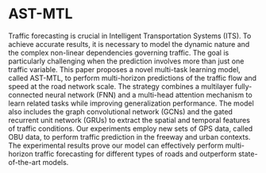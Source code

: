# AST-MTL
Traffic forecasting is crucial in Intelligent Transportation Systems (ITS). To achieve accurate results, it is necessary to model the dynamic nature and the complex non-linear dependencies governing traffic. The goal is particularly challenging when the prediction involves more than just one traffic variable. This paper proposes a novel multi-task learning model, called AST-MTL, to perform multi-horizon predictions of the traffic flow and speed at the road network scale. The strategy combines a multilayer fully-connected neural network (FNN) and a multi-head attention mechanism to learn related tasks while improving generalization performance.  The model also includes the graph convolutional network (GCNs) and the gated recurrent unit network (GRUs)  to extract the spatial and temporal features of traffic conditions. Our experiments employ new sets of GPS data, called OBU data, to perform traffic prediction in the freeway and urban contexts. The experimental results prove our model can effectively perform multi-horizon traffic forecasting for different types of roads and outperform state-of-the-art models.
